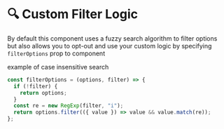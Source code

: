 # 🔍 Custom Filter Logic

By default this component uses a fuzzy search algorithm to filter options but also allows you to opt-out and use your custom logic by specifying `filterOptions` prop to component

example of case insensitive search

```js
const filterOptions = (options, filter) => {
  if (!filter) {
    return options;
  }
  const re = new RegExp(filter, "i");
  return options.filter(({ value }) => value && value.match(re));
};
```
